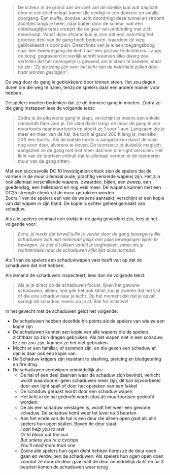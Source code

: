 >De scheur in de grond aan de voet van de obelisk laat wat daglicht door in een driehoekige kamer die eindigt in een donkere en smalle doorgang. Een muffe, doodse lucht doordringt deze tunnel en stroomt zachtjes langs je heen, naar buiten door de scheur, wat een onbehaaglijke bries creëert die de geur van ontbinding met zich meedraagt. Vanaf deze afstand kun je zien dat een instorting het grootste deel van de gang heeft bedolven, waardoor de weg geblokkeerd is door puin. Direct links van je is een toegangsboog naar een tweede gang die leidt naar een pikzwarte duisternis. Langs de boog, gegraveerd in sierlijk schrift waarvan elke dwerg zou vertellen dat het onmogelijk is geweest om in steen te beitelen, staat de zin:
>*"Zij die bang zijn voor het licht van de waarheid zullen door haar worden geslagen".*

De weg door de gang is geblokkeerd door tonnen steen. Het zou dagen duren om die weg te halen, tenzij de spelers daar een andere manier voor hebben.

De spelers moeten bedenken dat ze de donkere gang in moeten. Zodra ze die gang instappen lees de volgende tekst:

>Zodra je de pikzwarte gang in stapt, verschijnt er ineens een enkele dansende flam voor je. De vlam danst langs de muur de gang in van muurtoorts naar muurtoorts en steekt ze 1 voor 1 aan. Langzaam zie je meer en meer van de hal, die toch al gauw 200 ft lang is, met elke 20ft een toorts.  Als de laatste toorts is aangestoken danst de vlam nog even door, alvorens te doven. De toortsen zijn duidelijk magisch, aangezien ze de gang met niet meer dan een dim-light vervullen. Het licht van de toortsen onthult dat er allemaal vormen in de marmeren muur van de gang zitten.

Met een succesvolle DC 10 Investigation check zien de spelers dat de vormen in de muur allemaal oude, prachtig versierde wapens zijn. Het zijn ook allemaal verschillende wapens, zwaarden, bijlen, een zweep, een goedendag, een hellebaard en nog veel meer. De wapens kunnen met een DC25 strength check uit de muur getrokken worden.  
Zodra 1 van de spelers een van de wapens aanraakt, verschijnt er een kopie van dat wapen in zijn hand. De kopie is echter geheel gemaakt van schaduw.

Als alle spelers eenmaal een stukje in de gang gevorderd zijn, lees je het volgende voor:

>*Echo, jij merkt dat terwijl jullie je verder door de gang bewegen jullie schaduwen zich niet helemaal gelijk met jullie bewegingen lijken te bewegen. Je ziet dit alleen vanuit je ooghoeken, maar als je rechtstreeks naar de schaduwen kijkt lijkt alles normaal.*

Als 1 van de spelers een schaduwwapen vast heeft valt op dat de schaduwen dat niet hebben.

Als iemand de schaduwen inspecteert, lees dan de volgende tekst:

>Als je je direct op de schaduwen focust, lijken het gewone schaduwen, alleen, hoe gek het ook klinkt zou je zweren dat het lijkt of die ene schaduw naar je lacht. Op het moment dat dat je opvalt springt de schaduw ineens op je af. Roll for initiative!

In het gevecht met de schaduwen geldt het volgende:

- De schaduwen hebben dezelfde hit-points als de spelers van wie ze een kopie zijn.
- De schaduwen kunnen een kopie van alle wapens die de spelers zichtbaar op zich dragen gebruiken. Als het wapen niet in een schaduw te zien zou zijn, kunnen ze het niet gebruiken.
- Mocht er een familiar, of summon zijn, en die geven een schaduw af, dan is daar ook een kopie van.
- De Schaduw krijgers zijn resistant to slashing, piercing en bludgeoning en fire dmg.
- De schaduwen verdwijnen onmiddellijk als:
    - De hal of een deel daarvan waar de schaduw zich bevindt, verlicht wordt waardoor er geen schaduwen meer zijn, dit kan bijvoorbeeld door een light spell of door het opsteken van een fakkel
    - De schaduw geraakt wordt door een schaduw wapen
    - Het licht in de hal gedoofd wordt (dus de muurtoortsen gedoofd worden)
    - De als een schaduw verslagen is, wordt het weer een gewone schaduw. De schaduw komt weer tot level na 3 beurten.
    - Aan het einde van de hal is een deur die alleen open gaat als alle spelers hun ogen sluiten. Boven de deur staat:  
        *I can help you to rest*  
        *Or to block out the sun*  
        *But unless you're a cyclops*  
        *You'll need more than one*
    - Zodra alle spelers hun ogen dicht hebben horen ze de deur open gaan en verdwijnen de schaduwen. Als spelers hun ogen open doen voordat ze door de deur gaan valt de deur onmiddellijk dicht en na 3 beurten komen de schaduwen weer terug